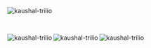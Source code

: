 <p align="left"> <img src="https://komarev.com/ghpvc/?username=kaushal-trilio&label=Profile%20views&color=0e75b6&style=flat" alt="kaushal-trilio" /> </p> </br>
<p><img align="left" src="https://github-readme-stats.vercel.app/api?username=kaushal-trilio&show_icons=true&theme=dark&locale=en" alt="kaushal-trilio" /></p>
<p><img align="left" src="https://github-readme-stats.vercel.app/api/top-langs?username=kaushal-trilio&show_icons=true&theme=dark&locale=en&layout=compact" alt="kaushal-trilio" /></p>
<p><img align="left" src="https://github-readme-streak-stats.herokuapp.com/?user=kaushal-trilio&theme=dark" alt="kaushal-trilio" /></p>
